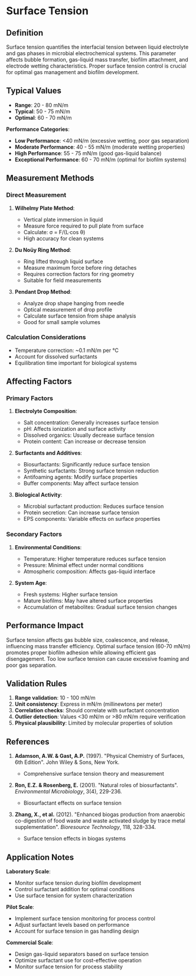 <!--
Parameter ID: surface_tension
Category: chemical
Generated: 2025-01-16T12:02:00.000Z
-->

# Surface Tension

## Definition

Surface tension quantifies the interfacial tension between liquid electrolyte
and gas phases in microbial electrochemical systems. This parameter affects
bubble formation, gas-liquid mass transfer, biofilm attachment, and electrode
wetting characteristics. Proper surface tension control is crucial for optimal
gas management and biofilm development.

## Typical Values

- **Range**: 20 - 80 mN/m
- **Typical**: 50 - 75 mN/m
- **Optimal**: 60 - 70 mN/m

**Performance Categories**:

- **Low Performance**: <40 mN/m (excessive wetting, poor gas separation)
- **Moderate Performance**: 40 - 55 mN/m (moderate wetting properties)
- **High Performance**: 55 - 75 mN/m (good gas-liquid balance)
- **Exceptional Performance**: 60 - 70 mN/m (optimal for biofilm systems)

## Measurement Methods

### Direct Measurement

1. **Wilhelmy Plate Method**:
   - Vertical plate immersion in liquid
   - Measure force required to pull plate from surface
   - Calculate: σ = F/(L·cos θ)
   - High accuracy for clean systems

2. **Du Noüy Ring Method**:
   - Ring lifted through liquid surface
   - Measure maximum force before ring detaches
   - Requires correction factors for ring geometry
   - Suitable for field measurements

3. **Pendant Drop Method**:
   - Analyze drop shape hanging from needle
   - Optical measurement of drop profile
   - Calculate surface tension from shape analysis
   - Good for small sample volumes

### Calculation Considerations

- Temperature correction: ~0.1 mN/m per °C
- Account for dissolved surfactants
- Equilibration time important for biological systems

## Affecting Factors

### Primary Factors

1. **Electrolyte Composition**:
   - Salt concentration: Generally increases surface tension
   - pH: Affects ionization and surface activity
   - Dissolved organics: Usually decrease surface tension
   - Protein content: Can increase or decrease tension

2. **Surfactants and Additives**:
   - Biosurfactants: Significantly reduce surface tension
   - Synthetic surfactants: Strong surface tension reduction
   - Antifoaming agents: Modify surface properties
   - Buffer components: May affect surface tension

3. **Biological Activity**:
   - Microbial surfactant production: Reduces surface tension
   - Protein secretion: Can increase surface tension
   - EPS components: Variable effects on surface properties

### Secondary Factors

1. **Environmental Conditions**:
   - Temperature: Higher temperature reduces surface tension
   - Pressure: Minimal effect under normal conditions
   - Atmospheric composition: Affects gas-liquid interface

2. **System Age**:
   - Fresh systems: Higher surface tension
   - Mature biofilms: May have altered surface properties
   - Accumulation of metabolites: Gradual surface tension changes

## Performance Impact

Surface tension affects gas bubble size, coalescence, and release, influencing
mass transfer efficiency. Optimal surface tension (60-70 mN/m) promotes proper
biofilm adhesion while allowing efficient gas disengagement. Too low surface
tension can cause excessive foaming and poor gas separation.

## Validation Rules

1. **Range validation**: 10 - 100 mN/m
2. **Unit consistency**: Express in mN/m (millinewtons per meter)
3. **Correlation checks**: Should correlate with surfactant concentration
4. **Outlier detection**: Values <30 mN/m or >80 mN/m require verification
5. **Physical plausibility**: Limited by molecular properties of solution

## References

1. **Adamson, A.W. & Gast, A.P.** (1997). "Physical Chemistry of Surfaces, 6th
   Edition". John Wiley & Sons, New York.
   - Comprehensive surface tension theory and measurement

2. **Ron, E.Z. & Rosenberg, E.** (2001). "Natural roles of biosurfactants".
   _Environmental Microbiology_, 3(4), 229-236.
   - Biosurfactant effects on surface tension

3. **Zhang, X., et al.** (2012). "Enhanced biogas production from anaerobic
   co-digestion of food waste and waste activated sludge by trace metal
   supplementation". _Bioresource Technology_, 118, 328-334.
   - Surface tension effects in biogas systems

## Application Notes

**Laboratory Scale**:

- Monitor surface tension during biofilm development
- Control surfactant addition for optimal conditions
- Use surface tension for system characterization

**Pilot Scale**:

- Implement surface tension monitoring for process control
- Adjust surfactant levels based on performance
- Account for surface tension in gas handling design

**Commercial Scale**:

- Design gas-liquid separators based on surface tension
- Optimize surfactant use for cost-effective operation
- Monitor surface tension for process stability
